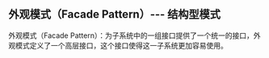 ## 外观模式（Facade Pattern）--- 结构型模式

外观模式（Facade Pattern）：为子系统中的一组接口提供了一个统一的接口，外观模式定义了一个高层接口，这个接口使得这一子系统更加容易使用。



